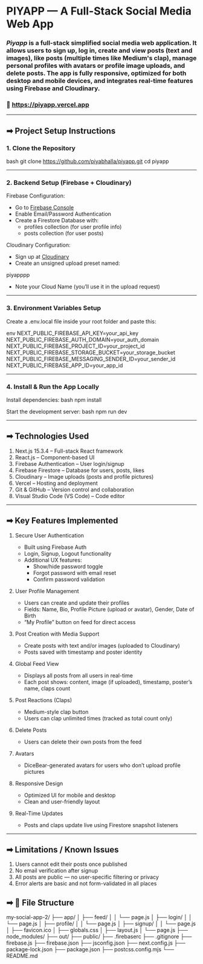 # PIYAPP — A Full-Stack Social Media Web App

### *Piyapp* is a full-stack simplified social media web application. It allows users to sign up, log in, create and view posts (text and images), like posts (multiple times like Medium's clap), manage personal profiles with avatars or profile image uploads, and delete posts. The app is fully responsive, optimized for both desktop and mobile devices, and integrates real-time features using Firebase and Cloudinary.

### 🔗 https://piyapp.vercel.app
---

## ➡ Project Setup Instructions

### 1. Clone the Repository
bash
git clone https://github.com/piyabhalla/piyapp.git
cd piyapp


---

### 2. Backend Setup (Firebase + Cloudinary)

Firebase Configuration:
- Go to [Firebase Console](https://console.firebase.google.com)
- Enable Email/Password Authentication
- Create a Firestore Database with:
  - profiles collection (for user profile info)
  - posts collection (for user posts)

Cloudinary Configuration:
- Sign up at [Cloudinary](https://cloudinary.com/)
- Create an unsigned upload preset named:

piyapppp

- Note your Cloud Name (you’ll use it in the upload request)

---

### 3. Environment Variables Setup

Create a .env.local file inside your root folder and paste this:

env
NEXT_PUBLIC_FIREBASE_API_KEY=your_api_key
NEXT_PUBLIC_FIREBASE_AUTH_DOMAIN=your_auth_domain
NEXT_PUBLIC_FIREBASE_PROJECT_ID=your_project_id
NEXT_PUBLIC_FIREBASE_STORAGE_BUCKET=your_storage_bucket
NEXT_PUBLIC_FIREBASE_MESSAGING_SENDER_ID=your_sender_id
NEXT_PUBLIC_FIREBASE_APP_ID=your_app_id


---

### 4. Install & Run the App Locally

Install dependencies:
bash
npm install


Start the development server:
bash
npm run dev


---

## ➡ Technologies Used

1. Next.js 15.3.4 – Full-stack React framework  
2. React.js – Component-based UI  
3. Firebase Authentication – User login/signup  
4. Firebase Firestore – Database for users, posts, likes  
5. Cloudinary – Image uploads (posts and profile pictures)  
6. Vercel – Hosting and deployment  
7. Git & GitHub – Version control and collaboration  
8. Visual Studio Code (VS Code) – Code editor  

---

## ➡ Key Features Implemented

1. Secure User Authentication
   - Built using Firebase Auth
   - Login, Signup, Logout functionality
   - Additional UX features:
     - Show/hide password toggle  
     - Forgot password with email reset  
     - Confirm password validation

2. User Profile Management
   - Users can create and update their profiles
   - Fields: Name, Bio, Profile Picture (upload or avatar), Gender, Date of Birth
   - “My Profile” button on feed for direct access

3. Post Creation with Media Support
   - Create posts with text and/or images (uploaded to Cloudinary)
   - Posts saved with timestamp and poster identity

4. Global Feed View
   - Displays all posts from all users in real-time
   - Each post shows: content, image (if uploaded), timestamp, poster’s name, claps count

5. Post Reactions (Claps)
   - Medium-style clap button
   - Users can clap unlimited times (tracked as total count only)

6. Delete Posts
   - Users can delete their own posts from the feed

7. Avatars
   - DiceBear-generated avatars for users who don’t upload profile pictures

8. Responsive Design
   - Optimized UI for mobile and desktop
   - Clean and user-friendly layout

9. Real-Time Updates
   - Posts and claps update live using Firestore snapshot listeners

---

## ➡ Limitations / Known Issues

1. Users cannot edit their posts once published  
2. No email verification after signup  
3. All posts are public — no user-specific filtering or privacy  
4. Error alerts are basic and not form-validated in all places

## ➡ 📁 File Structure

my-social-app-2/
├── app/
│   ├── feed/
│   │   └── page.js
│   ├── login/
│   │   └── page.js
│   ├── profile/
│   │   └── page.js
│   ├── signup/
│   │   └── page.js
│   ├── favicon.ico
│   ├── globals.css
│   ├── layout.js
│   └── page.js
├── node_modules/
├── out/
├── public/
├── .firebaserc
├── .gitignore
├── firebase.js
├── firebase.json
├── jsconfig.json
├── next.config.js
├── package-lock.json
├── package.json
├── postcss.config.mjs
└── README.md


